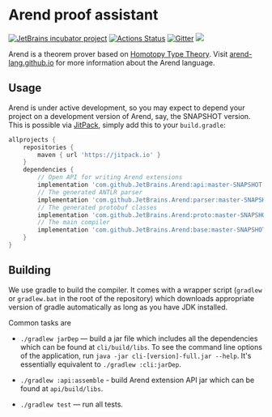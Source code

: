 # Arend proof assistant

[![JetBrains incubator project](https://jb.gg/badges/official.svg)](https://confluence.jetbrains.com/display/ALL/JetBrains+on+GitHub)
[![Actions Status](https://github.com/JetBrains/Arend/workflows/gradle/badge.svg)](https://github.com/JetBrains/Arend/actions)
[![Gitter](https://badges.gitter.im/arend-lang/community.svg)](https://gitter.im/arend-lang/community?utm_source=badge&utm_medium=badge&utm_campaign=pr-badge)
[![](https://jitpack.io/v/JetBrains/Arend.svg)](https://jitpack.io/#JetBrains/Arend)

Arend is a theorem prover based on [Homotopy Type Theory](https://ncatlab.org/nlab/show/homotopy+type+theory).
Visit [arend-lang.github.io](https://arend-lang.github.io/) for more information about the Arend language.

## Usage

Arend is under active development, so you may expect to depend your project on
a development version of Arend, say, the SNAPSHOT version.
This is possible via [JitPack](https://jitpack.io/#JetBrains/Arend/-SNAPSHOT),
simply add this to your `build.gradle`:

```groovy
allprojects {
    repositories {
        maven { url 'https://jitpack.io' }
    }
    dependencies {
        // Open API for writing Arend extensions
        implementation 'com.github.JetBrains.Arend:api:master-SNAPSHOT'
        // The generated ANTLR parser
        implementation 'com.github.JetBrains.Arend:parser:master-SNAPSHOT'
        // The generated protobuf classes
        implementation 'com.github.JetBrains.Arend:proto:master-SNAPSHOT'
        // The main compiler
        implementation 'com.github.JetBrains.Arend:base:master-SNAPSHOT'
    }
}
```

## Building

We use gradle to build the compiler. It comes with a wrapper script (`gradlew` or `gradlew.bat` in
the root of the repository) which downloads appropriate version of gradle
automatically as long as you have JDK installed.

Common tasks are

- `./gradlew jarDep` — build a jar file which includes all the dependencies which can be found at `cli/build/libs`.
  To see the command line options of the application, run `java -jar cli-[version]-full.jar --help`.
  It's essentially equivalent to `./gradlew :cli:jarDep`.

- `./gradlew :api:assemble` - build Arend extension API jar which can be found at `api/build/libs`.

- `./gradlew test` — run all tests.
